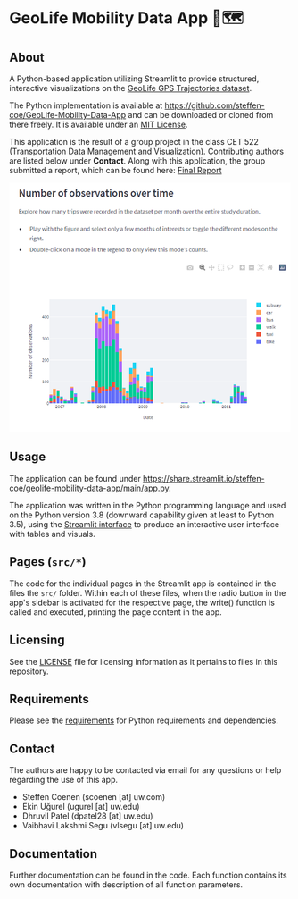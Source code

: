 # GeoLife Mobility Data App 🌆🗺️

## About

A Python-based application utilizing Streamlit to provide structured, interactive visualizations on the [GeoLife GPS Trajectories dataset](https://www.microsoft.com/en-us/download/details.aspx?id=52367&from=https%3A%2F%2Fresearch.microsoft.com%2Fen-us%2Fdownloads%2Fb16d359d-d164-469e-9fd4-daa38f2b2e13%2F).

The Python implementation is available at <https://github.com/steffen-coe/GeoLife-Mobility-Data-App> and can be downloaded or cloned from there freely. It is available under an [MIT License](LICENSE).

This application is the result of a group project in the class CET 522 (Transportation Data Management and Visualization). Contributing authors are listed below under **Contact**. Along with this application, the group submitted a report, which can be found here: [Final Report](https://github.com/steffen-coe/GeoLife-Mobility-Data-App/blob/main/Final%20Project%20Report.pdf)

![Screenshot of a visualization in the app.](img/screenshot_01.png)

## Usage

The application can be found under <https://share.streamlit.io/steffen-coe/geolife-mobility-data-app/main/app.py>.

The application was written in the Python programming language and used on the Python version 3.8 (downward capability given at least to Python 3.5), using the [Streamlit interface](https://streamlit.io/) to produce an interactive user interface with tables and visuals.

## Pages (`src/*`)

The code for the individual pages in the Streamlit app is contained in the files the `src/` folder. Within each of these files, when the radio button in the app's sidebar is activated for the respective page, the write() function is called and executed, printing the page content in the app.

## Licensing

See the [LICENSE](LICENSE) file for licensing information as it pertains to files in this repository.

## Requirements

Please see the [requirements](requirements.txt) for Python requirements and dependencies.

## Contact

The authors are happy to be contacted via email for any questions or help regarding the use of this app.

+ Steffen Coenen (scoenen [at] uw.com)
+ Ekin Uğurel (ugurel [at] uw.edu)
+ Dhruvil Patel (dpatel28 [at] uw.edu)
+ Vaibhavi Lakshmi Segu (vlsegu [at] uw.edu)

## Documentation

Further documentation can be found in the code. Each function contains its own documentation with description of all function parameters.
